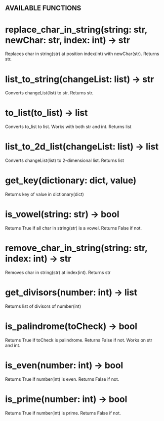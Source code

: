 ## AVAILABLE FUNCTIONS

# replace_char_in_string(string: str, newChar: str, index: int) -> str
Replaces char in string(str) at position index(int) with newChar(str). Returns str.

# list_to_string(changeList: list) -> str
Converts changeList(list) to str. Returns str.

# to_list(to_list) -> list
Converts to_list to list. Works with both str and int. Returns list

# list_to_2d_list(changeList: list) -> list
Converts changeList(list) to 2-dimensional list. Returns list

# get_key(dictionary: dict, value)
Returns key of value in dictionary(dict)

# is_vowel(string: str) -> bool
Returns True if all char in string(str) is a vowel. Returns False if not.

# remove_char_in_string(string: str, index: int) -> str
Removes char in string(str) at index(int). Returns str

# get_divisors(number: int) -> list
Returns list of divisors of number(int)

# is_palindrome(toCheck) -> bool
Returns True if toCheck is palindrome. Returns False if not. Works on str and int.

# is_even(number: int) -> bool
Returns True if number(int) is even. Returns False if not.

# is_prime(number: int) -> bool
Returns True if number(int) is prime. Returns False if not.

